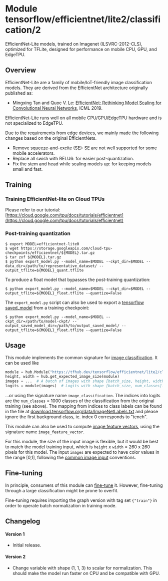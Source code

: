 # Module tensorflow/efficientnet/lite2/classification/2

EfficientNet-Lite models, trained on Imagenet (ILSVRC-2012-CLS), optimized for
TFLite, designed for performance on mobile CPU, GPU, and EdgeTPU.

<!-- dataset: ImageNet (ILSVRC-2012-CLS) -->
<!-- module-type: image-classification -->
<!-- network-architecture: EfficientNet-B2 -->
<!-- fine-tunable: true -->
<!-- format: hub -->


## Overview

EfficientNet-Lite are a family of mobile/IoT-friendly image classification
models. They are derived from the EfficientNet architecture originally published
as:

*   Mingxing Tan and Quoc V. Le:
    [EfficientNet: Rethinking Model Scaling for Convolutional Neural Networks](https://arxiv.org/abs/1905.11946),
    ICML 2019.

EfficientNet-Lite runs well on all mobile CPU/GPU/EdgeTPU hardware and is not
specialized to EdgeTPU.

Due to the requirements from edge devices, we mainly made the following changes
based on the original EfficientNets.

* Remove squeeze-and-excite (SE): SE are not well supported for some mobile
  accelerators.
* Replace all swish with RELU6: for easier post-quantization.
* Fix the stem and head while scaling models up: for keeping models small and
  fast.

## Training

### Training EfficientNet-lite on Cloud TPUs
Please refer to our tutorial: [https://cloud.google.com/tpu/docs/tutorials/efficientnet](https://cloud.google.com/tpu/docs/tutorials/efficientnet)

### Post-training quantization

```shell
$ export MODEL=efficientnet-lite0
$ wget https://storage.googleapis.com/cloud-tpu-checkpoints/efficientnet/${MODEL}.tar.gz
$ tar zxf ${MODEL}.tar.gz
$ python export_model.py --model_name=$MODEL --ckpt_dir=$MODEL --data_dir=/path/to/representative_dataset/ --output_tflite=${MODEL}_quant.tflite
```

To produce a float model that bypasses the post-training quantization:

```shell
$ python export_model.py --model_name=$MODEL --ckpt_dir=$MODEL --output_tflite=${MODEL}_float.tflite --quantize=False
```

The `export_model.py` script can also be used to export a
[tensorflow saved_model](https://www.tensorflow.org/guide/saved_model) from a
training checkpoint:

```shell
$ python export_model.py --model_name=$MODEL --ckpt_dir=/path/to/model-ckpt/ --output_saved_model_dir=/path/to/output_saved_model/ --output_tflite=${MODEL}_float.tflite --quantize=False
```

## Usage

This module implements the common signature for
[image classification](https://www.tensorflow.org/hub/common_signatures/images#classification).
It can be used like

```python
module = hub.Module("https://tfhub.dev/tensorflow/efficientnet/lite2/classification/2")
height, width = hub.get_expected_image_size(module)
images = ...  # A batch of images with shape [batch_size, height, width, 3].
logits = module(images)  # Logits with shape [batch_size, num_classes].
```

...or using the signature name `image_classification`. The indices into logits
are the `num_classes` = 1000 classes of the classification from the original
training (see above). The mapping from indices to class labels can be found in
the file at
[download.tensorflow.org/data/ImageNetLabels.txt](https://storage.googleapis.com/download.tensorflow.org/data/ImageNetLabels.txt)
and please ignore the first background class, ie. index 0 corresponds to
"tench".

This module can also be used to compute
[image feature vectors](https://www.tensorflow.org/hub/common_signatures/images#feature-vector),
using the signature name `image_feature_vector`.

For this module, the size of the input image is flexible, but it would be best
to match the model training input, which is
`height` x `width` = 260 x 260 pixels for this model. The input
`images` are expected to have color values in the range [0,1], following the
[common image input](https://www.tensorflow.org/hub/common_signatures/images#input)
conventions.

## Fine-tuning

In principle, consumers of this module can
[fine-tune](https://www.tensorflow.org/hub/tf1_hub_module#fine-tuning) it.
However, fine-tuning through a large classification might be prone to overfit.

Fine-tuning requires importing the graph version with tag set `{"train"}` in
order to operate batch normalization in training mode.

## Changelog

#### Version 1
* Initial release.

#### Version 2
* Change variable with shape (1, 1, 3) to scalar for normalization. This should make the model run faster on CPU and be compatible with GPU.


